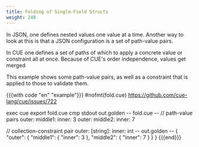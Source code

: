 ```yaml
---
title: Folding of Single-Field Structs
weight: 240
---
```


In JSON, one defines nested values one value at a time.
Another way to look at this is that a JSON configuration is a set of
path-value pairs.

In CUE one defines a set of paths of which to apply
a concrete value or constraint all at once.
Because of CUE's order independence, values get merged

This example shows some path-value pairs, as well as
a constraint that is applied to those to validate them.
<!--
This also gives a handy shorthand for writing structs with single
members.
-->

{{{with code "en" "example"}}}
#nofmt(fold.cue) https://github.com/cue-lang/cue/issues/722

exec cue export fold.cue
cmp stdout out.golden
-- fold.cue --
// path-value pairs
outer: middle1: inner: 3
outer: middle2: inner: 7

// collection-constraint pair
outer: [string]: inner: int
-- out.golden --
{
    "outer": {
        "middle1": {
            "inner": 3
        },
        "middle2": {
            "inner": 7
        }
    }
}
{{{end}}}
